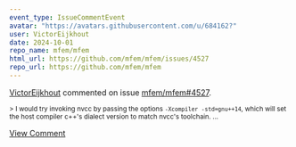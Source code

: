 ```yaml
---
event_type: IssueCommentEvent
avatar: "https://avatars.githubusercontent.com/u/684162?"
user: VictorEijkhout
date: 2024-10-01
repo_name: mfem/mfem
html_url: https://github.com/mfem/mfem/issues/4527
repo_url: https://github.com/mfem/mfem
---
```


<a href='https://github.com/VictorEijkhout' target='_blank'>VictorEijkhout</a> commented on issue <a href='https://github.com/mfem/mfem/issues/4527' target='_blank'>mfem/mfem#4527</a>.

<small>> I would try invoking nvcc by passing the options `-Xcompiler -std=gnu++14`, which will set the host compiler c++'s dialect version to match nvcc's toolchain....</small>

<a href='https://github.com/mfem/mfem/issues/4527' target='_blank'>View Comment</a>